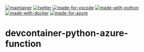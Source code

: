 [![maintainer](https://badgen.net/badge/maintainer/bastgau/orange?color=orange&icon=github)](https://gitHub.com/bastgau)
[![twitter](https://badgen.net/badge/twitter/_bastiengautier/?color=orange&icon=twitter)](https://www.twitter.com/_bastiengautier)
[![made-for-vscode](https://badgen.net/badge/Made%20for/VSCode/?color=blue)](https://code.visualstudio.com/)
[![made-with-python](https://badgen.net/badge/Made%20with/Python/?color=blue&icon=python)](https://www.python.org/)
[![made-with-docker](https://badgen.net/badge/Made%20with/Docker/?color=blue&icon=docker)](https://www.docker.com/)
[![made-for-azure](https://badgen.net/badge/Made%20for/Microsoft%20Azure/?color=blue&icon=azure)](https://learn.microsoft.com/en-us/azure/azure-functions/functions-overview)

# devcontainer-python-azure-function
